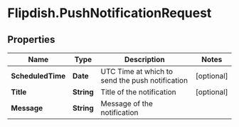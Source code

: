 # Flipdish.PushNotificationRequest

## Properties
Name | Type | Description | Notes
------------ | ------------- | ------------- | -------------
**ScheduledTime** | **Date** | UTC Time at which to send the push notification | [optional] 
**Title** | **String** | Title of the notification | [optional] 
**Message** | **String** | Message of the notification | 


